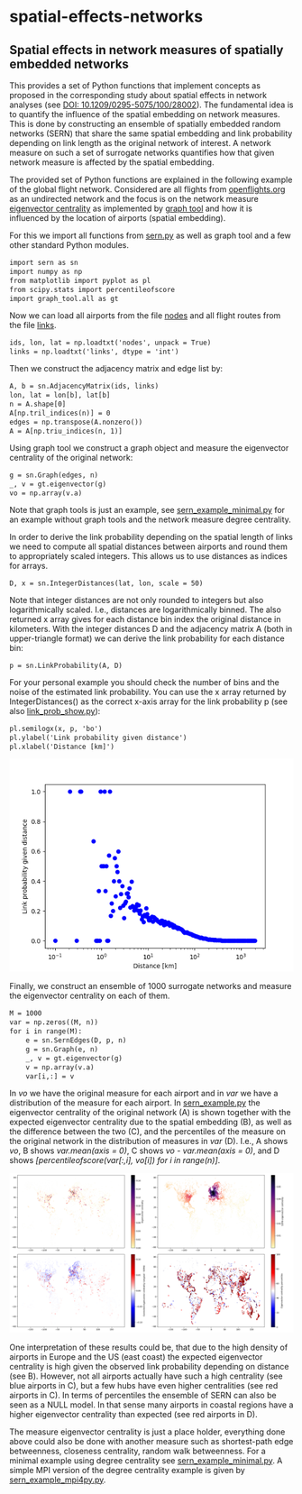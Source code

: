 # spatial-effects-networks
## Spatial effects in network measures of spatially embedded networks 

This provides a set of Python functions that implement concepts as proposed in the corresponding study about spatial effects in network analyses (see [DOI: 10.1209/0295-5075/100/28002](http://dx.doi.org/10.1209/0295-5075/100/28002 "Rheinwalt et al., Boundary effects in network measures of spatially embedded networks (2012)")). The fundamental idea is to quantify the influence of the spatial embedding on network measures. This is done by constructing an ensemble of spatially embedded random networks (SERN) that share the same spatial embedding and link probability depending on link length as the original network of interest. A network measure on such a set of surrogate networks quantifies how that given network measure is affected by the spatial embedding.

The provided set of Python functions are explained in the following example of the global flight network. Considered are all flights from [openflights.org](https://openflights.org/data.html) as an undirected network and the focus is on the network measure [eigenvector centrality](https://en.wikipedia.org/wiki/Eigenvector_centrality) as implemented by [graph tool](https://graph-tool.skewed.de/static/doc/centrality.html#graph_tool.centrality.eigenvector) and how it is influenced by the location of airports (spatial embedding).

For this we import all functions from [sern.py](./sern.py) as well as graph tool and a few other standard Python modules.

    import sern as sn
    import numpy as np
    from matplotlib import pyplot as pl
    from scipy.stats import percentileofscore
    import graph_tool.all as gt

Now we can load all airports from the file [nodes](./nodes) and all flight routes from the file [links](./links).

    ids, lon, lat = np.loadtxt('nodes', unpack = True)
    links = np.loadtxt('links', dtype = 'int')

Then we construct the adjacency matrix and edge list by:

    A, b = sn.AdjacencyMatrix(ids, links)
    lon, lat = lon[b], lat[b]
    n = A.shape[0]
    A[np.tril_indices(n)] = 0
    edges = np.transpose(A.nonzero())
    A = A[np.triu_indices(n, 1)]

Using graph tool we construct a graph object and measure the eigenvector centrality of the original network:

    g = sn.Graph(edges, n)
    _, v = gt.eigenvector(g)
    vo = np.array(v.a)

Note that graph tools is just an example, see [sern_example_minimal.py](./sern_example_minimal.py) for an example without graph tools and the network measure degree centrality.

In order to derive the link probability depending on the spatial length of links we need to compute all spatial distances between airports and round them to appropriately scaled integers. This allows us to use distances as indices for arrays.

    D, x = sn.IntegerDistances(lat, lon, scale = 50)

Note that integer distances are not only rounded to integers but also logarithmically scaled. I.e., distances are logarithmically binned. The also returned x array gives for each distance bin index the original distance in kilometers. With the integer distances D and the adjacency matrix A (both in upper-triangle format) we can derive the link probability for each distance bin:

    p = sn.LinkProbability(A, D)

For your personal example you should check the number of bins and the noise of the estimated link probability. You can use the x array returned by IntegerDistances() as the correct x-axis array for the link probability p (see also [link_prob_show.py](./link_prob_show.py)):

    pl.semilogx(x, p, 'bo')
    pl.ylabel('Link probability given distance')
    pl.xlabel('Distance [km]')

![link probability given distance](./link_prob_distance.png "Link probability given the link distance")

Finally, we construct an ensemble of 1000 surrogate networks and measure the eigenvector centrality on each of them.

    M = 1000
    var = np.zeros((M, n))
    for i in range(M):
        e = sn.SernEdges(D, p, n)
        g = sn.Graph(e, n)
        _, v = gt.eigenvector(g)
        v = np.array(v.a)
        var[i,:] = v

In *vo* we have the original measure for each airport and in *var* we have a distribution of the measure for each airport. In [sern_example.py](./sern_example.py "Eigenvector centrality example for the global flight network") the eigenvector centrality of the original network (A) is shown together with the expected eigenvector centrality due to the spatial embedding (B), as well as the difference between the two (C), and the percentiles of the measure on the original network in the distribution of measures in *var* (D). I.e., A shows *vo*, B shows *var.mean(axis = 0)*, C shows *vo - var.mean(axis = 0)*, and D shows *\[percentileofscore(var[:,i], vo[i]) for i in range(n)\]*.

![example](./sern_example.png "Eigenvector centrality example for the global flight network")

One interpretation of these results could be, that due to the high density of airports in Europe and the US (east coast) the expected eigenvector centrality is high given the observed link probability depending on distance (see B). However, not all airports actually have such a high centrality (see blue airports in C), but a few hubs have even higher centralities (see red airports in C). In terms of percentiles the ensemble of SERN can also be seen as a NULL model. In that sense many airports in coastal regions have a higher eigenvector centrality than expected (see red airports in D).

The measure eigenvector centrality is just a place holder, everything done above could also be done with another measure such as shortest-path edge betweenness, closeness centrality, random walk betweenness. For a minimal example using degree centrality see [sern_example_minimal.py](./sern_example_minimal.py). A simple MPI version of the degree centrality example is given by [sern_example_mpi4py.py](sern_example_mpi4py.py).

